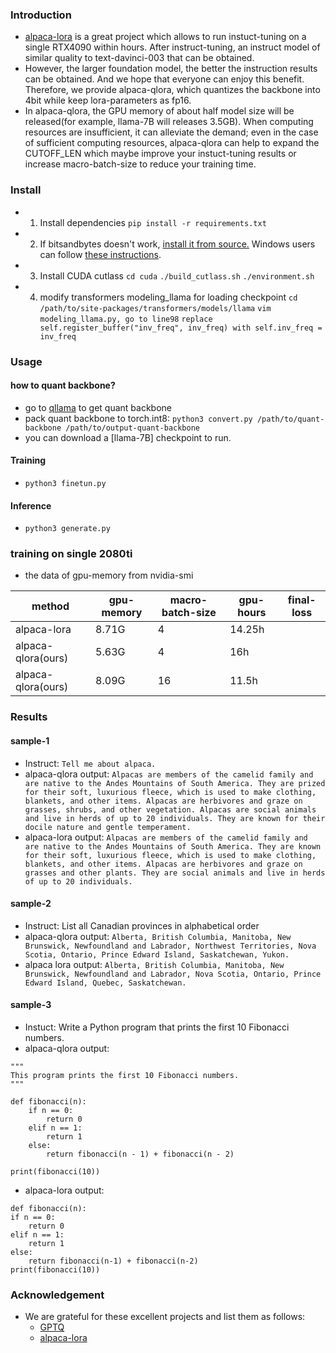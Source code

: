 ### Introduction
- [alpaca-lora](https://github.com/tloen/alpaca-lora) is a great project which allows to run instuct-tuning on a single RTX4090 within hours. After instruct-tuning, an instruct model of similar quality to text-davinci-003 that can be obtained.
- However, the larger foundation model, the better the instruction results can be obtained. And we hope that everyone can enjoy this benefit. Therefore, we provide alpaca-qlora, which quantizes the backbone into 4bit while keep lora-parameters as fp16. 
- In alpaca-qlora, the GPU memory of about half model size will be released(for example, llama-7B will releases 3.5GB). When computing resources are insufficient, it can alleviate the demand; even in the case of sufficient computing resources, alpaca-qlora can help to expand the CUTOFF\_LEN which maybe improve your instuct-tuning results or increase macro-batch-size to reduce your training time.

### Install 
- 1. Install dependencies
`pip install -r requirements.txt`

- 2. If bitsandbytes doesn't work, [install it from source.](https://github.com/TimDettmers/bitsandbytes/blob/main/compile_from_source.md) Windows users can follow [these instructions](https://github.com/tloen/alpaca-lora/issues/17).

- 3. Install CUDA cutlass
`cd cuda`
`./build_cutlass.sh`
`./environment.sh`

- 4. modify transformers modeling\_llama for loading checkpoint
`cd /path/to/site-packages/transformers/models/llama`
`vim modeling_llama.py, go to line98`
`replace self.register_buffer("inv_freq", inv_freq) with self.inv_freq = inv_freq`

### Usage
#### how to quant backbone?
- go to [qllama](https://github.com/megvii-research/Sparsebit/tree/main/large_language_models/llama/quantization) to get quant backbone
- pack quant backbone to torch.int8: `python3 convert.py /path/to/quant-backbone /path/to/output-quant-backbone`
- you can download a [llama-7B] checkpoint to run.

#### Training
- `python3 finetun.py`

#### Inference
- `python3 generate.py`


### training on single 2080ti
- the data of gpu-memory from nvidia-smi

method | gpu-memory | macro-batch-size | gpu-hours | final-loss
--- | --- | --- | --- | --- 
alpaca-lora | 8.71G | 4 | 14.25h |
alpaca-qlora(ours) | 5.63G | 4 | 16h | 
alpaca-qlora(ours) | 8.09G | 16 | 11.5h | 


### Results
#### sample-1
- Instruct: `Tell me about alpaca.`
- alpaca-qlora output: `Alpacas are members of the camelid family and are native to the Andes Mountains of South America. They are prized for their soft, luxurious fleece, which is used to make clothing, blankets, and other items. Alpacas are herbivores and graze on grasses, shrubs, and other vegetation. Alpacas are social animals and live in herds of up to 20 individuals. They are known for their docile nature and gentle temperament.`
- alpaca-lora output: `Alpacas are members of the camelid family and are native to the Andes Mountains of South America. They are known for their soft, luxurious fleece, which is used to make clothing, blankets, and other items. Alpacas are herbivores and graze on grasses and other plants. They are social animals and live in herds of up to 20 individuals.`

#### sample-2
- Instruct: List all Canadian provinces in alphabetical order
- alpaca-qlora output: `Alberta, British Columbia, Manitoba, New Brunswick, Newfoundland and Labrador, Northwest Territories, Nova Scotia, Ontario, Prince Edward Island, Saskatchewan, Yukon.`
- alpaca lora output: `Alberta, British Columbia, Manitoba, New Brunswick, Newfoundland and Labrador, Nova Scotia, Ontario, Prince Edward Island, Quebec, Saskatchewan.`

#### sample-3
- Instuct: Write a Python program that prints the first 10 Fibonacci numbers.
- alpaca-qlora output:
```
"""
This program prints the first 10 Fibonacci numbers.
"""

def fibonacci(n):
    if n == 0:
        return 0
    elif n == 1:
        return 1
    else:
        return fibonacci(n - 1) + fibonacci(n - 2)

print(fibonacci(10))
```

- alpaca-lora output:
```
def fibonacci(n):
if n == 0:
    return 0
elif n == 1:
    return 1
else:
    return fibonacci(n-1) + fibonacci(n-2)
print(fibonacci(10))
```

### Acknowledgement
- We are grateful for these excellent projects and list them as follows:
  - [GPTQ](https://github.com/IST-DASLab/gptq)
  - [alpaca-lora](https://github.com/tloen/alpaca-lora)


